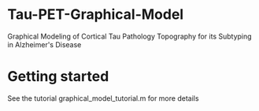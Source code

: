 # Tau-PET-Graphical-Model
Graphical Modeling of Cortical Tau Pathology Topography for its Subtyping in Alzheimer's Disease

# Getting started
See the tutorial graphical_model_tutorial.m for more details

